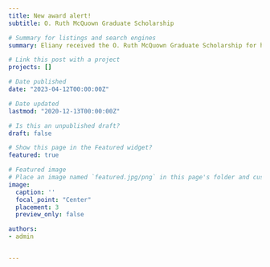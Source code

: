 ```yaml
---
title: New award alert!
subtitle: O. Ruth McQuown Graduate Scholarship

# Summary for listings and search engines
summary: Eliany received the O. Ruth McQuown Graduate Scholarship for her commitment to fostering opportunities for underrepresented minorities in science

# Link this post with a project
projects: []

# Date published
date: "2023-04-12T00:00:00Z"

# Date updated
lastmod: "2020-12-13T00:00:00Z"

# Is this an unpublished draft?
draft: false

# Show this page in the Featured widget?
featured: true

# Featured image
# Place an image named `featured.jpg/png` in this page's folder and customize its options here.
image:
  caption: ''
  focal_point: "Center"
  placement: 3
  preview_only: false

authors:
- admin


---
```

